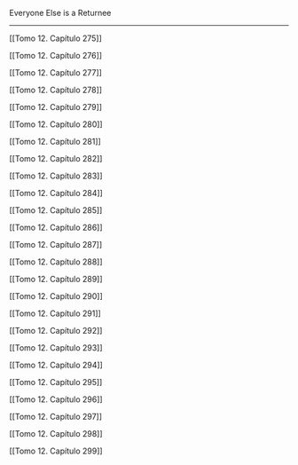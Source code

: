
Everyone Else is a Returnee

---

[[Tomo 12. Capítulo 275]]

[[Tomo 12. Capítulo 276]]

[[Tomo 12. Capítulo 277]]

[[Tomo 12. Capítulo 278]]

[[Tomo 12. Capítulo 279]]

[[Tomo 12. Capítulo 280]]

[[Tomo 12. Capítulo 281]]

[[Tomo 12. Capítulo 282]]

[[Tomo 12. Capítulo 283]]

[[Tomo 12. Capítulo 284]]

[[Tomo 12. Capítulo 285]]

[[Tomo 12. Capítulo 286]]

[[Tomo 12. Capítulo 287]]

[[Tomo 12. Capítulo 288]]

[[Tomo 12. Capítulo 289]]

[[Tomo 12. Capítulo 290]]

[[Tomo 12. Capítulo 291]]

[[Tomo 12. Capítulo 292]]

[[Tomo 12. Capítulo 293]]

[[Tomo 12. Capítulo 294]]

[[Tomo 12. Capítulo 295]]

[[Tomo 12. Capítulo 296]]

[[Tomo 12. Capítulo 297]]

[[Tomo 12. Capítulo 298]]

[[Tomo 12. Capítulo 299]]
